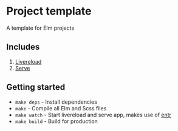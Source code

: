 # Project template

A template for Elm projects

## Includes

1. [Livereload](https://github.com/napcs/node-livereload)
2. [Serve](https://github.com/zeit/serve/)

## Getting started

* `make deps` - Install dependencies
* `make` - Compile all Elm and Scss files
* `make watch` - Start livereload and serve app, makes use of [entr](https://formulae.brew.sh/formula-linux/entr)
* `make build` - Build for production
